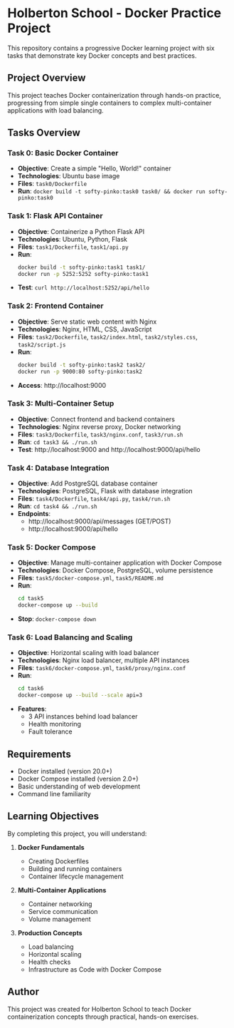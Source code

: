 # Holberton School - Docker Practice Project

This repository contains a progressive Docker learning project with six tasks that demonstrate key Docker concepts and best practices.

## Project Overview

This project teaches Docker containerization through hands-on practice, progressing from simple single containers to complex multi-container applications with load balancing.

## Tasks Overview

### Task 0: Basic Docker Container
- **Objective**: Create a simple "Hello, World!" container
- **Technologies**: Ubuntu base image
- **Files**: `task0/Dockerfile`
- **Run**: `docker build -t softy-pinko:task0 task0/ && docker run softy-pinko:task0`

### Task 1: Flask API Container
- **Objective**: Containerize a Python Flask API
- **Technologies**: Ubuntu, Python, Flask
- **Files**: `task1/Dockerfile`, `task1/api.py`
- **Run**: 
  ```bash
  docker build -t softy-pinko:task1 task1/
  docker run -p 5252:5252 softy-pinko:task1
  ```
- **Test**: `curl http://localhost:5252/api/hello`

### Task 2: Frontend Container
- **Objective**: Serve static web content with Nginx
- **Technologies**: Nginx, HTML, CSS, JavaScript
- **Files**: `task2/Dockerfile`, `task2/index.html`, `task2/styles.css`, `task2/script.js`
- **Run**: 
  ```bash
  docker build -t softy-pinko:task2 task2/
  docker run -p 9000:80 softy-pinko:task2
  ```
- **Access**: http://localhost:9000

### Task 3: Multi-Container Setup
- **Objective**: Connect frontend and backend containers
- **Technologies**: Nginx reverse proxy, Docker networking
- **Files**: `task3/Dockerfile`, `task3/nginx.conf`, `task3/run.sh`
- **Run**: `cd task3 && ./run.sh`
- **Test**: http://localhost:9000 and http://localhost:9000/api/hello

### Task 4: Database Integration
- **Objective**: Add PostgreSQL database container
- **Technologies**: PostgreSQL, Flask with database integration
- **Files**: `task4/Dockerfile`, `task4/api.py`, `task4/run.sh`
- **Run**: `cd task4 && ./run.sh`
- **Endpoints**: 
  - http://localhost:9000/api/messages (GET/POST)
  - http://localhost:9000/api/hello

### Task 5: Docker Compose
- **Objective**: Manage multi-container application with Docker Compose
- **Technologies**: Docker Compose, PostgreSQL, volume persistence
- **Files**: `task5/docker-compose.yml`, `task5/README.md`
- **Run**: 
  ```bash
  cd task5
  docker-compose up --build
  ```
- **Stop**: `docker-compose down`

### Task 6: Load Balancing and Scaling
- **Objective**: Horizontal scaling with load balancer
- **Technologies**: Nginx load balancer, multiple API instances
- **Files**: `task6/docker-compose.yml`, `task6/proxy/nginx.conf`
- **Run**: 
  ```bash
  cd task6
  docker-compose up --build --scale api=3
  ```
- **Features**: 
  - 3 API instances behind load balancer
  - Health monitoring
  - Fault tolerance

## Requirements

- Docker installed (version 20.0+)
- Docker Compose installed (version 2.0+)
- Basic understanding of web development
- Command line familiarity

## Learning Objectives

By completing this project, you will understand:

1. **Docker Fundamentals**
   - Creating Dockerfiles
   - Building and running containers
   - Container lifecycle management

2. **Multi-Container Applications**
   - Container networking
   - Service communication
   - Volume management

3. **Production Concepts**
   - Load balancing
   - Horizontal scaling
   - Health checks
   - Infrastructure as Code with Docker Compose

## Author

This project was created for Holberton School to teach Docker containerization concepts through practical, hands-on exercises.
